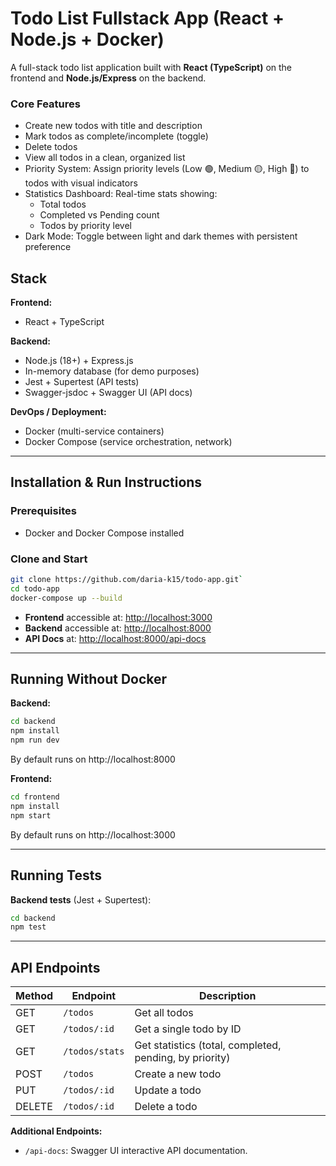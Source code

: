 # Todo List Fullstack App (React + Node.js + Docker)

A full-stack todo list application built with **React (TypeScript)** on the frontend and **Node.js/Express** on the backend.

### Core Features
- Create new todos with title and description
- Mark todos as complete/incomplete (toggle)
- Delete todos
- View all todos in a clean, organized list
- Priority System: Assign priority levels (Low 🟢, Medium 🟡, High 🔴) to todos with visual indicators
- Statistics Dashboard: Real-time stats showing:
  - Total todos
  - Completed vs Pending count
  - Todos by priority level
- Dark Mode: Toggle between light and dark themes with persistent preference


## Stack

**Frontend:**
- React + TypeScript

**Backend:**
- Node.js (18+) + Express.js
- In-memory database (for demo purposes)
- Jest + Supertest (API tests)
- Swagger-jsdoc + Swagger UI (API docs)

**DevOps / Deployment:**
- Docker (multi-service containers)
- Docker Compose (service orchestration, network)

---

## Installation & Run Instructions

### Prerequisites

- Docker and Docker Compose installed

### Clone and Start

``` bash 
git clone https://github.com/daria-k15/todo-app.git`
cd todo-app
docker-compose up --build
```


- **Frontend** accessible at: [http://localhost:3000](http://localhost:3000)
- **Backend** accessible at: [http://localhost:8000](http://localhost:8000)
- **API Docs** at: [http://localhost:8000/api-docs](http://localhost:8000/api-docs)

---

## Running Without Docker

**Backend:**
``` bash
cd backend
npm install
npm run dev
```

By default runs on http://localhost:8000

**Frontend:**

``` bash 
cd frontend
npm install
npm start
```

By default runs on http://localhost:3000

---

## Running Tests

**Backend tests** (Jest + Supertest):

```bash
cd backend
npm test
```

---


## API Endpoints

| Method | Endpoint | Description |
|--------|----------|-------------|
| GET | `/todos` | Get all todos |
| GET | `/todos/:id` | Get a single todo by ID |
| GET | `/todos/stats` | Get statistics (total, completed, pending, by priority) |
| POST | `/todos` | Create a new todo |
| PUT | `/todos/:id` | Update a todo |
| DELETE | `/todos/:id` | Delete a todo |

**Additional Endpoints:**
- `/api-docs`: Swagger UI interactive API documentation.
